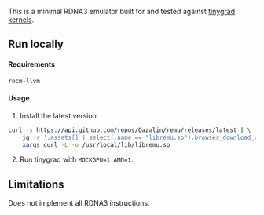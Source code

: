 This is a minimal RDNA3 emulator built for and tested against [tinygrad kernels](https://github.com/tinygrad/tinygrad).

## Run locally


#### Requirements

`rocm-llvm`

#### Usage

1. Install the latest version
```sh
curl -s https://api.github.com/repos/Qazalin/remu/releases/latest | \
    jq -r '.assets[] | select(.name == "libremu.so").browser_download_url' | \
    xargs curl -L -o /usr/local/lib/libremu.so
```

2. Run tinygrad with `MOCKGPU=1 AMD=1`.

## Limitations

Does not implement all RDNA3 instructions.

